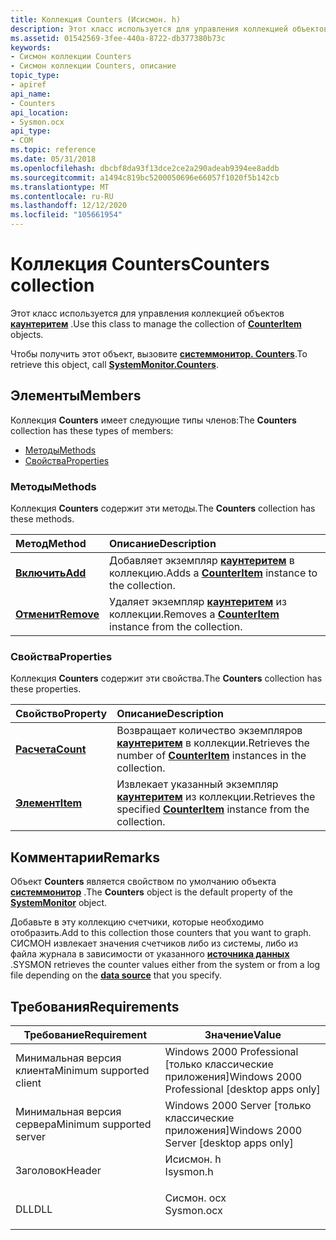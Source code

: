 ```yaml
---
title: Коллекция Counters (Исисмон. h)
description: Этот класс используется для управления коллекцией объектов Каунтеритем. Чтобы получить этот объект, вызовите Системмонитор. Counters.
ms.assetid: 01542569-3fee-440a-8722-db377380b73c
keywords:
- Сисмон коллекции Counters
- Сисмон коллекции Counters, описание
topic_type:
- apiref
api_name:
- Counters
api_location:
- Sysmon.ocx
api_type:
- COM
ms.topic: reference
ms.date: 05/31/2018
ms.openlocfilehash: dbcbf8da93f13dce2ce2a290adeab9394ee8addb
ms.sourcegitcommit: a1494c819bc5200050696e66057f1020f5b142cb
ms.translationtype: MT
ms.contentlocale: ru-RU
ms.lasthandoff: 12/12/2020
ms.locfileid: "105661954"
---
```

# <a name="counters-collection"></a><span data-ttu-id="67835-106">Коллекция Counters</span><span class="sxs-lookup"><span data-stu-id="67835-106">Counters collection</span></span>

<span data-ttu-id="67835-107">Этот класс используется для управления коллекцией объектов [**каунтеритем**](counteritem.md) .</span><span class="sxs-lookup"><span data-stu-id="67835-107">Use this class to manage the collection of [**CounterItem**](counteritem.md) objects.</span></span>

<span data-ttu-id="67835-108">Чтобы получить этот объект, вызовите [**системмонитор. Counters**](systemmonitor-counters.md).</span><span class="sxs-lookup"><span data-stu-id="67835-108">To retrieve this object, call [**SystemMonitor.Counters**](systemmonitor-counters.md).</span></span>

## <a name="members"></a><span data-ttu-id="67835-109">Элементы</span><span class="sxs-lookup"><span data-stu-id="67835-109">Members</span></span>

<span data-ttu-id="67835-110">Коллекция **Counters** имеет следующие типы членов:</span><span class="sxs-lookup"><span data-stu-id="67835-110">The **Counters** collection has these types of members:</span></span>

-   [<span data-ttu-id="67835-111">Методы</span><span class="sxs-lookup"><span data-stu-id="67835-111">Methods</span></span>](#methods)
-   [<span data-ttu-id="67835-112">Свойства</span><span class="sxs-lookup"><span data-stu-id="67835-112">Properties</span></span>](#properties)

### <a name="methods"></a><span data-ttu-id="67835-113">Методы</span><span class="sxs-lookup"><span data-stu-id="67835-113">Methods</span></span>

<span data-ttu-id="67835-114">Коллекция **Counters** содержит эти методы.</span><span class="sxs-lookup"><span data-stu-id="67835-114">The **Counters** collection has these methods.</span></span>



| <span data-ttu-id="67835-115">Метод</span><span class="sxs-lookup"><span data-stu-id="67835-115">Method</span></span>                            | <span data-ttu-id="67835-116">Описание</span><span class="sxs-lookup"><span data-stu-id="67835-116">Description</span></span>                                                                           |
|:----------------------------------|:--------------------------------------------------------------------------------------|
| [<span data-ttu-id="67835-117">**Включить**</span><span class="sxs-lookup"><span data-stu-id="67835-117">**Add**</span></span>](counters-add.md)       | <span data-ttu-id="67835-118">Добавляет экземпляр [**каунтеритем**](counteritem.md) в коллекцию.</span><span class="sxs-lookup"><span data-stu-id="67835-118">Adds a [**CounterItem**](counteritem.md) instance to the collection.</span></span><br/>      |
| [<span data-ttu-id="67835-119">**Отменит**</span><span class="sxs-lookup"><span data-stu-id="67835-119">**Remove**</span></span>](counters-remove.md) | <span data-ttu-id="67835-120">Удаляет экземпляр [**каунтеритем**](counteritem.md) из коллекции.</span><span class="sxs-lookup"><span data-stu-id="67835-120">Removes a [**CounterItem**](counteritem.md) instance from the collection.</span></span><br/> |



 

### <a name="properties"></a><span data-ttu-id="67835-121">Свойства</span><span class="sxs-lookup"><span data-stu-id="67835-121">Properties</span></span>

<span data-ttu-id="67835-122">Коллекция **Counters** содержит эти свойства.</span><span class="sxs-lookup"><span data-stu-id="67835-122">The **Counters** collection has these properties.</span></span>



| <span data-ttu-id="67835-123">Свойство</span><span class="sxs-lookup"><span data-stu-id="67835-123">Property</span></span>                                   | <span data-ttu-id="67835-124">Описание</span><span class="sxs-lookup"><span data-stu-id="67835-124">Description</span></span>                                                                                         |
|:-------------------------------------------|:----------------------------------------------------------------------------------------------------|
| [<span data-ttu-id="67835-125">**Расчета**</span><span class="sxs-lookup"><span data-stu-id="67835-125">**Count**</span></span>](counters-count.md)<br/> | <span data-ttu-id="67835-126">Возвращает количество экземпляров [**каунтеритем**](counteritem.md) в коллекции.</span><span class="sxs-lookup"><span data-stu-id="67835-126">Retrieves the number of [**CounterItem**](counteritem.md) instances in the collection.</span></span><br/>  |
| [<span data-ttu-id="67835-127">**Элемент**</span><span class="sxs-lookup"><span data-stu-id="67835-127">**Item**</span></span>](counters-item.md)<br/>   | <span data-ttu-id="67835-128">Извлекает указанный экземпляр [**каунтеритем**](counteritem.md) из коллекции.</span><span class="sxs-lookup"><span data-stu-id="67835-128">Retrieves the specified [**CounterItem**](counteritem.md) instance from the collection.</span></span><br/> |



 

## <a name="remarks"></a><span data-ttu-id="67835-129">Комментарии</span><span class="sxs-lookup"><span data-stu-id="67835-129">Remarks</span></span>

<span data-ttu-id="67835-130">Объект **Counters** является свойством по умолчанию объекта [**системмонитор**](systemmonitor.md) .</span><span class="sxs-lookup"><span data-stu-id="67835-130">The **Counters** object is the default property of the [**SystemMonitor**](systemmonitor.md) object.</span></span>

<span data-ttu-id="67835-131">Добавьте в эту коллекцию счетчики, которые необходимо отобразить.</span><span class="sxs-lookup"><span data-stu-id="67835-131">Add to this collection those counters that you want to graph.</span></span> <span data-ttu-id="67835-132">СИСМОН извлекает значения счетчиков либо из системы, либо из файла журнала в зависимости от указанного [**источника данных**](systemmonitor-datasourcetype.md) .</span><span class="sxs-lookup"><span data-stu-id="67835-132">SYSMON retrieves the counter values either from the system or from a log file depending on the [**data source**](systemmonitor-datasourcetype.md) that you specify.</span></span>

## <a name="requirements"></a><span data-ttu-id="67835-133">Требования</span><span class="sxs-lookup"><span data-stu-id="67835-133">Requirements</span></span>



| <span data-ttu-id="67835-134">Требование</span><span class="sxs-lookup"><span data-stu-id="67835-134">Requirement</span></span> | <span data-ttu-id="67835-135">Значение</span><span class="sxs-lookup"><span data-stu-id="67835-135">Value</span></span> |
|-------------------------------------|---------------------------------------------------------------------------------------|
| <span data-ttu-id="67835-136">Минимальная версия клиента</span><span class="sxs-lookup"><span data-stu-id="67835-136">Minimum supported client</span></span><br/> | <span data-ttu-id="67835-137">Windows 2000 Professional \[только классические приложения\]</span><span class="sxs-lookup"><span data-stu-id="67835-137">Windows 2000 Professional \[desktop apps only\]</span></span><br/>                            |
| <span data-ttu-id="67835-138">Минимальная версия сервера</span><span class="sxs-lookup"><span data-stu-id="67835-138">Minimum supported server</span></span><br/> | <span data-ttu-id="67835-139">Windows 2000 Server \[только классические приложения\]</span><span class="sxs-lookup"><span data-stu-id="67835-139">Windows 2000 Server \[desktop apps only\]</span></span><br/>                                  |
| <span data-ttu-id="67835-140">Заголовок</span><span class="sxs-lookup"><span data-stu-id="67835-140">Header</span></span><br/>                   | <dl> <span data-ttu-id="67835-141"><dt>Исисмон. h</dt></span><span class="sxs-lookup"><span data-stu-id="67835-141"><dt>Isysmon.h</dt></span></span> </dl>  |
| <span data-ttu-id="67835-142">DLL</span><span class="sxs-lookup"><span data-stu-id="67835-142">DLL</span></span><br/>                      | <dl> <span data-ttu-id="67835-143"><dt>Сисмон. ocx</dt></span><span class="sxs-lookup"><span data-stu-id="67835-143"><dt>Sysmon.ocx</dt></span></span> </dl> |



 

 





